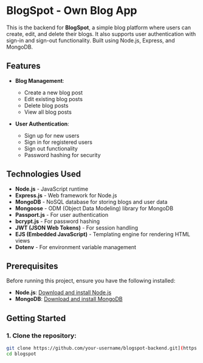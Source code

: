 # BlogSpot - Own Blog App

This is the backend for **BlogSpot**, a simple blog platform where users can create, edit, and delete their blogs. It also supports user authentication with sign-in and sign-out functionality. Built using Node.js, Express, and MongoDB.

## Features

- **Blog Management**:
  - Create a new blog post
  - Edit existing blog posts
  - Delete blog posts
  - View all blog posts
  
- **User Authentication**:
  - Sign up for new users
  - Sign in for registered users
  - Sign out functionality
  - Password hashing for security

## Technologies Used

- **Node.js** - JavaScript runtime
- **Express.js** - Web framework for Node.js
- **MongoDB** - NoSQL database for storing blogs and user data
- **Mongoose** - ODM (Object Data Modeling) library for MongoDB
- **Passport.js** - For user authentication
- **bcrypt.js** - For password hashing
- **JWT (JSON Web Tokens)** - For session handling
- **EJS (Embedded JavaScript)** - Templating engine for rendering HTML views
- **Dotenv** - For environment variable management

## Prerequisites

Before running this project, ensure you have the following installed:

- **Node.js**: [Download and install Node.js](https://nodejs.org/)
- **MongoDB**: [Download and install MongoDB](https://www.mongodb.com/try/download/community)
  
## Getting Started

### 1. Clone the repository:

```bash
git clone https://github.com/your-username/blogspot-backend.git](https://github.com/anuragPurohit6353/BlogSpot.git
cd blogspot


